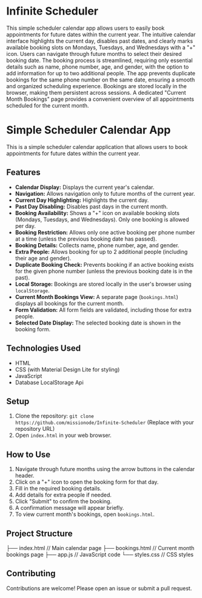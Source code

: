 # Infinite Scheduler
 This simple scheduler calendar app allows users to easily book appointments for future dates within the current year.  The intuitive calendar interface highlights the current day, disables past dates, and clearly marks available booking slots on Mondays, Tuesdays, and Wednesdays with a "+" icon.  Users can navigate through future months to select their desired booking date.  The booking process is streamlined, requiring only essential details such as name, phone number, age, and gender, with the option to add information for up to two additional people.  The app prevents duplicate bookings for the same phone number on the same date, ensuring a smooth and organized scheduling experience.  Bookings are stored locally in the browser, making them persistent across sessions.  A dedicated "Current Month Bookings" page provides a convenient overview of all appointments scheduled for the current month.

# Simple Scheduler Calendar App

This is a simple scheduler calendar application that allows users to book appointments for future dates within the current year.

## Features

*   **Calendar Display:** Displays the current year's calendar.
*   **Navigation:** Allows navigation only to future months of the current year.
*   **Current Day Highlighting:** Highlights the current day.
*   **Past Day Disabling:** Disables past days in the current month.
*   **Booking Availability:** Shows a "+" icon on available booking slots (Mondays, Tuesdays, and Wednesdays). Only one booking is allowed per day.
*   **Booking Restriction:** Allows only one active booking per phone number at a time (unless the previous booking date has passed).
*   **Booking Details:** Collects name, phone number, age, and gender.
*   **Extra People:** Allows booking for up to 2 additional people (including their age and gender).
*   **Duplicate Booking Check:** Prevents booking if an active booking exists for the given phone number (unless the previous booking date is in the past).
*   **Local Storage:** Bookings are stored locally in the user's browser using `localStorage`.
*   **Current Month Bookings View:** A separate page (`bookings.html`) displays all bookings for the current month.
*   **Form Validation:** All form fields are validated, including those for extra people.
*   **Selected Date Display:** The selected booking date is shown in the booking form.

## Technologies Used

*   HTML
*   CSS (with Material Design Lite for styling)
*   JavaScript
*   Database LocalStorage Api

## Setup

1.  Clone the repository: `git clone https://github.com/missionode/Infinite-Scheduler` (Replace with your repository URL)
2.  Open `index.html` in your web browser.

## How to Use

1.  Navigate through future months using the arrow buttons in the calendar header.
2.  Click on a "+" icon to open the booking form for that day.
3.  Fill in the required booking details.
4.  Add details for extra people if needed.
5.  Click "Submit" to confirm the booking.
6.  A confirmation message will appear briefly.
7.  To view current month's bookings, open `bookings.html`.

## Project Structure

├── index.html         // Main calendar page
├── bookings.html      // Current month bookings page
├── app.js          // JavaScript code
└── styles.css          // CSS styles

## Contributing

Contributions are welcome! Please open an issue or submit a pull request.
